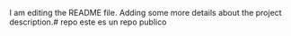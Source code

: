 I am editing the README file. Adding some more details about the project description.# repo
este es un repo publico
